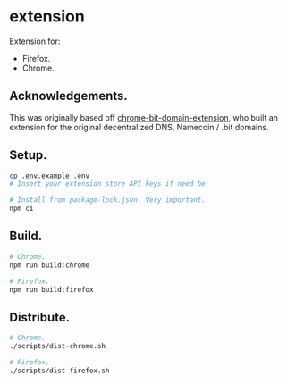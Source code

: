 extension
=========

Extension for:

 * Firefox.
 * Chrome.

## Acknowledgements.

This was originally based off [chrome-bit-domain-extension](https://github.com/Tagide/chrome-bit-domain-extension.git), who built an extension for the original decentralized DNS, Namecoin / .bit domains. 

## Setup.

```sh
cp .env.example .env
# Insert your extension store API keys if need be.

# Install from package-lock.json. Very important.
npm ci
```

## Build.

```sh
# Chrome.
npm run build:chrome

# Firefox.
npm run build:firefox
```

## Distribute.

```sh
# Chrome.
./scripts/dist-chrome.sh

# Firefox.
./scripts/dist-firefox.sh
```